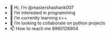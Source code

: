 - 👋 Hi, I’m @mastershashank007
- 👀 I’m interested in programming
- 🌱 I’m currently learning c++
- 💞️ I’m looking to collaborate on python projects
- 📫 How to reach me 8960126904

<!---
mastershashank007/mastershashank007 is a ✨ special ✨ repository because its `README.md` (this file) appears on your GitHub profile.
You can click the Preview link to take a look at your changes.
--->
